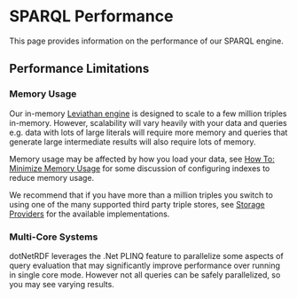 # SPARQL Performance

This page provides information on the performance of our SPARQL engine.

## Performance Limitations 

### Memory Usage

Our in-memory [Leviathan engine](leviathan_engine.md) is designed to scale to a few million triples in-memory.  However, scalability will vary heavily with your data and queries e.g. data with lots of large literals will require more memory and queries that generate large intermediate results will also require lots of memory.

Memory usage may be affected by how you load your data, see [How To: Minimize Memory Usage](../../user_guide/howto/minimize_memory_usage.md) for some discussion of configuring indexes to reduce memory usage.

We recommend that if you have more than a million triples you switch to using one of the many supported third party triple stores, see [Storage Providers](../../user_guide/configuration/storage_providers.md) for the available implementations.

### Multi-Core Systems

dotNetRDF leverages the .Net PLINQ feature to parallelize some aspects of query evaluation that may significantly improve performance over running in single core mode.  However not all queries can be safely parallelized, so you may see varying results.
